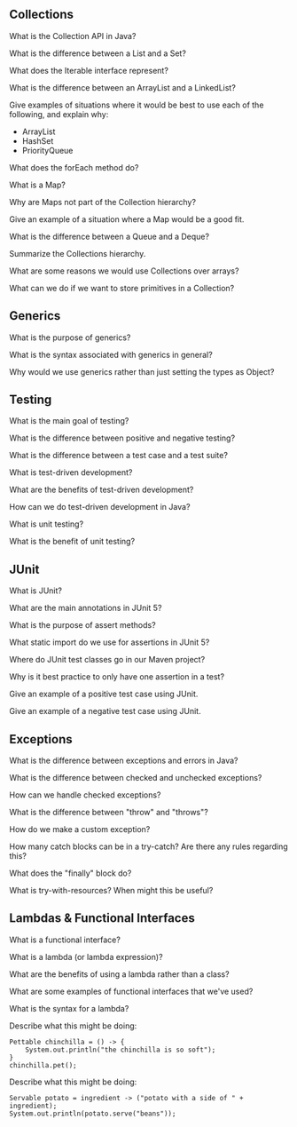 ## Collections
What is the Collection API in Java?

What is the difference between a List and a Set?

What does the Iterable interface represent?

What is the difference between an ArrayList and a LinkedList?

Give examples of situations where it would be best to use each of the following, and explain why:
- ArrayList
- HashSet
- PriorityQueue

What does the forEach method do?

What is a Map?

Why are Maps not part of the Collection hierarchy?

Give an example of a situation where a Map would be a good fit.

What is the difference between a Queue and a Deque?

Summarize the Collections hierarchy.

What are some reasons we would use Collections over arrays?

What can we do if we want to store primitives in a Collection?

## Generics
What is the purpose of generics?

What is the syntax associated with generics in general?

Why would we use generics rather than just setting the types as Object?

## Testing
What is the main goal of testing?

What is the difference between positive and negative testing?

What is the difference between a test case and a test suite?

What is test-driven development?

What are the benefits of test-driven development?

How can we do test-driven development in Java?

What is unit testing?

What is the benefit of unit testing?

## JUnit
What is JUnit?

What are the main annotations in JUnit 5?

What is the purpose of assert methods?

What static import do we use for assertions in JUnit 5?

Where do JUnit test classes go in our Maven project?

Why is it best practice to only have one assertion in a test?

Give an example of a positive test case using JUnit.

Give an example of a negative test case using JUnit.

## Exceptions
What is the difference between exceptions and errors in Java?

What is the difference between checked and unchecked exceptions?

How can we handle checked exceptions?

What is the difference between "throw" and "throws"?

How do we make a custom exception?

How many catch blocks can be in a try-catch? Are there any rules regarding this?

What does the "finally" block do?

What is try-with-resources? When might this be useful?

## Lambdas & Functional Interfaces
What is a functional interface?

What is a lambda (or lambda expression)?

What are the benefits of using a lambda rather than a class?

What are some examples of functional interfaces that we've used?

What is the syntax for a lambda?

Describe what this might be doing:
```
Pettable chinchilla = () -> {
    System.out.println("the chinchilla is so soft");
}
chinchilla.pet();
```

Describe what this might be doing:
```
Servable potato = ingredient -> ("potato with a side of " + ingredient);
System.out.println(potato.serve("beans"));
```